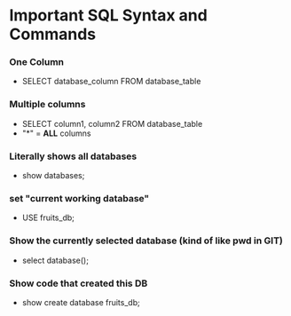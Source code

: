 # Important SQL Syntax and Commands
### 
### One Column
- SELECT database_column FROM database_table


### Multiple columns
- SELECT column1, column2 FROM database_table
- "*" = **ALL** columns 

### Literally shows all databases
- show databases;

### set "current working database"
- USE fruits_db;

### Show the currently selected database (kind of like pwd in GIT)
- select database();

### Show code that created this DB
- show create database fruits_db; 

